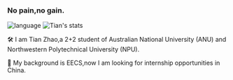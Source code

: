 ### No pain,no gain.

![language](https://github-readme-stats-89dq8p8qw.vercel.app/api/top-langs/?username=TianZhao-007&hide=html)
![Tian's stats](https://github-readme-stats-89dq8p8qw.vercel.app/api?username=TianZhao-007&show_icons=true&count_private=true&line_height=33.7)

🛠 I am Tian Zhao,a 2+2 student of Australian National University (ANU) and Northwestern Polytechnical University (NPU). 

🎈 My background is EECS,now I am looking for internship opportunities in China.



